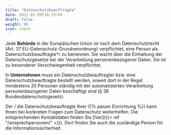 ```yaml
---
title: "Datenschutzbeauftragte"
date: 2021-03-09T10:19:09
draft: false
weight: 80
icon: check
---
```

Jede **Behörde** in der Europäischen Union ist nach dem Datenschutzrecht (Art. 37 EU-Datenschutz-Grundverordnung) verpflichtet, eine Person als Datenschutzbeauftragte*r zu benennen. Sie wacht über die Einhaltung der Datenschutzgesetze bei der Verarbeitung personenbezogener Daten. Sie ist zu besonderer Verschwiegenheit verpflichtet.

In **Unternehmen** muss ein Datenschutzbeauftragter bzw. eine Datenschutzbeauftragte bestellt werden, soweit dort in der Regel mindestens 20 Personen ständig mit der automatisierten Verarbeitung personenbezogener Daten beschäftigt sind (§ 38 Bundesdatenschutzgesetz).

Der / die Datenschutzbeauftragte Ihrer {{% param Einrichtung %}} kann Ihnen bei konkreten Fragen zum Datenschutz weiterhelfen. Die entsprechenden Kontaktdaten finden Sie [hier]({{< ref "/ansprechpersonen/" >}}). Dort finden Sie auch die zuständige Person für die Informationssicherheit.